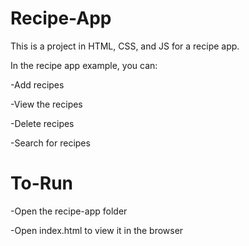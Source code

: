 # Recipe-App

This is a project in HTML, CSS, and JS for a recipe app.

In the recipe app example, you can:

   -Add recipes
   
   -View the recipes 
   
   -Delete recipes
   
   -Search for recipes
   
   # To-Run
   
   -Open the recipe-app folder
   
   -Open index.html to view it in the browser

